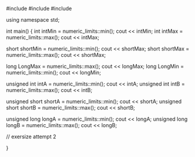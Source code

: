 #include<iostream>
#include<string>
#include<limits>

using namespace std;


int main()
{
  int intMin = numeric_limits<int>::min();
  cout << intMin;
  int intMax = numeric_limits<int>::max();
  cout << intMax;
  
  
  short shortMin = numeric_limits<short>::min();
  cout << shortMax;
  short shortMax = numeric_limits<short>::max();
  cout << shortMax;
  
  
  long LongMax = numeric_limits<long>::max();
  cout << longMax;
  long LongMin = numeric_limits<long>::min();
  cout << longMin;
  
  
  unsigned int intA = numeric_limits<unsigned int>::min();
  cout << intA;
  unsigned int intB = numeric_limits<unsigned int>::max();
  cout << intB;

  
  unsigned short shortA = numeric_limits<unsigned short>::min();
  cout << shortA;
  unsigned short shortB = numeric_limits<unsigned short>::max();
  cout << shortB;
  
  
  unsigned long longA = numeric_limits<unsigned long>::min();
  cout << longA;
  unsigned long longB = numeric_limits<unsigned long>::max();
  cout << longB;
 
 // exersize attempt 2 

}
